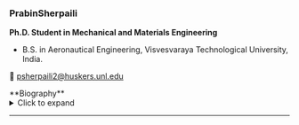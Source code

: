 ### PrabinSherpaili 
**Ph.D. Student in Mechanical and Materials Engineering** 

- B.S. in Aeronautical Engineering, Visvesvaraya Technological University, India.

<p>📧 <a href="mailto:psherpaili2@huskers.unl.edu">psherpaili2@huskers.unl.edu</a></p>
**Biography**  
<details> <summary>Click to expand</summary>  
Prabin is originally from Nepal. His research focuses on computational modeling of lymph nodes, integrating fluid mechanics and multiphysics simulations to investigate lymph transport. Outside of research, he enjoys traveling, trekking, and cycling. 
</details>

---

